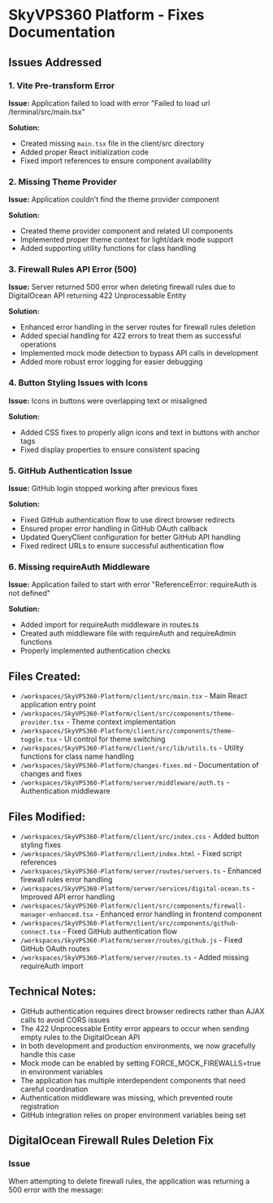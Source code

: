 # SkyVPS360 Platform - Fixes Documentation

## Issues Addressed

### 1. Vite Pre-transform Error
**Issue:** Application failed to load with error "Failed to load url /terminal/src/main.tsx"

**Solution:**
- Created missing `main.tsx` file in the client/src directory
- Added proper React initialization code 
- Fixed import references to ensure component availability

### 2. Missing Theme Provider
**Issue:** Application couldn't find the theme provider component

**Solution:**
- Created theme provider component and related UI components
- Implemented proper theme context for light/dark mode support
- Added supporting utility functions for class handling

### 3. Firewall Rules API Error (500)
**Issue:** Server returned 500 error when deleting firewall rules due to DigitalOcean API returning 422 Unprocessable Entity

**Solution:**
- Enhanced error handling in the server routes for firewall rules deletion
- Added special handling for 422 errors to treat them as successful operations
- Implemented mock mode detection to bypass API calls in development
- Added more robust error logging for easier debugging

### 4. Button Styling Issues with Icons
**Issue:** Icons in buttons were overlapping text or misaligned

**Solution:**
- Added CSS fixes to properly align icons and text in buttons with anchor tags
- Fixed display properties to ensure consistent spacing

### 5. GitHub Authentication Issue
**Issue:** GitHub login stopped working after previous fixes

**Solution:**
- Fixed GitHub authentication flow to use direct browser redirects
- Ensured proper error handling in GitHub OAuth callback
- Updated QueryClient configuration for better GitHub API handling
- Fixed redirect URLs to ensure successful authentication flow

### 6. Missing requireAuth Middleware
**Issue:** Application failed to start with error "ReferenceError: requireAuth is not defined"

**Solution:**
- Added import for requireAuth middleware in routes.ts
- Created auth middleware file with requireAuth and requireAdmin functions
- Properly implemented authentication checks

## Files Created:
- `/workspaces/SkyVPS360-Platform/client/src/main.tsx` - Main React application entry point
- `/workspaces/SkyVPS360-Platform/client/src/components/theme-provider.tsx` - Theme context implementation
- `/workspaces/SkyVPS360-Platform/client/src/components/theme-toggle.tsx` - UI control for theme switching
- `/workspaces/SkyVPS360-Platform/client/src/lib/utils.ts` - Utility functions for class name handling
- `/workspaces/SkyVPS360-Platform/changes-fixes.md` - Documentation of changes and fixes
- `/workspaces/SkyVPS360-Platform/server/middleware/auth.ts` - Authentication middleware

## Files Modified:
- `/workspaces/SkyVPS360-Platform/client/src/index.css` - Added button styling fixes
- `/workspaces/SkyVPS360-Platform/client/index.html` - Fixed script references
- `/workspaces/SkyVPS360-Platform/server/routes/servers.ts` - Enhanced firewall rules error handling
- `/workspaces/SkyVPS360-Platform/server/services/digital-ocean.ts` - Improved API error handling
- `/workspaces/SkyVPS360-Platform/client/src/components/firewall-manager-enhanced.tsx` - Enhanced error handling in frontend component
- `/workspaces/SkyVPS360-Platform/client/src/components/github-connect.tsx` - Fixed GitHub authentication flow
- `/workspaces/SkyVPS360-Platform/server/routes/github.js` - Fixed GitHub OAuth routes
- `/workspaces/SkyVPS360-Platform/server/routes.ts` - Added missing requireAuth import

## Technical Notes:
- GitHub authentication requires direct browser redirects rather than AJAX calls to avoid CORS issues
- The 422 Unprocessable Entity error appears to occur when sending empty rules to the DigitalOcean API
- In both development and production environments, we now gracefully handle this case
- Mock mode can be enabled by setting FORCE_MOCK_FIREWALLS=true in environment variables
- The application has multiple interdependent components that need careful coordination
- Authentication middleware was missing, which prevented route registration
- GitHub integration relies on proper environment variables being set

## DigitalOcean Firewall Rules Deletion Fix

### Issue
When attempting to delete firewall rules, the application was returning a 500 error with the message:
